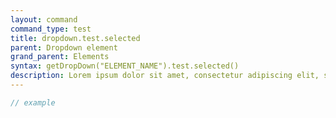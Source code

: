 ```yaml
---
layout: command
command_type: test
title: dropdown.test.selected
parent: Dropdown element
grand_parent: Elements
syntax: getDropDown("ELEMENT_NAME").test.selected()
description: Lorem ipsum dolor sit amet, consectetur adipiscing elit, sed do eiusmod tempor incididunt ut labore et dolore magna aliqua. Ut enim ad minim veniam, quis nostrud exercitation ullamco laboris nisi ut aliquip ex ea commodo consequat.
---
```


```javascript
// example
```